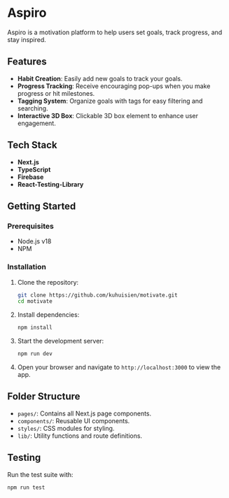 # Aspiro

Aspiro is a motivation platform to help users set goals, track progress, and stay inspired.

## Features

- **Habit Creation**: Easily add new goals to track your goals.
- **Progress Tracking**: Receive encouraging pop-ups when you make progress or hit milestones.
- **Tagging System**: Organize goals with tags for easy filtering and searching.
- **Interactive 3D Box**: Clickable 3D box element to enhance user engagement.

## Tech Stack

- **Next.js**
- **TypeScript**
- **Firebase**
- **React-Testing-Library**

## Getting Started

### Prerequisites

- Node.js v18
- NPM

### Installation

1. Clone the repository:

   ```bash
   git clone https://github.com/kuhuisien/motivate.git
   cd motivate
   ```

2. Install dependencies:

   ```bash
   npm install
   ```

3. Start the development server:

   ```bash
   npm run dev
   ```

4. Open your browser and navigate to `http://localhost:3000` to view the app.

## Folder Structure

- `pages/`: Contains all Next.js page components.
- `components/`: Reusable UI components.
- `styles/`: CSS modules for styling.
- `lib/`: Utility functions and route definitions.

## Testing

Run the test suite with:

```bash
npm run test
```
